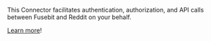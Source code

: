 This Connector facilitates authentication, authorization, and API calls between Fusebit and Reddit on your behalf.

[Learn more](https://developer.fusebit.io/docs/reddit)!
